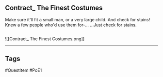 ## Contract_ The Finest Costumes
Make sure it'll fit a small man, or a very large child.
And check for stains! Knew a few people who'd use them for-...
...Just check for stains.
## 
![[Contract_ The Finest Costumes.png]]

---
## Tags
#QuestItem
#PoE1